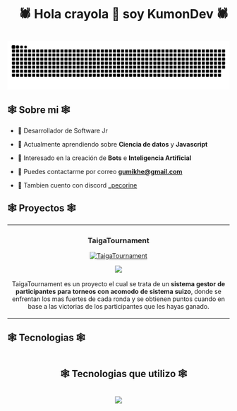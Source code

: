 <div id="user-content-toc">
  <ul align="center">
    <summary><h1 style="display: inline-block">🕷 Hola crayola 👋 soy KumonDev 🕷</h1></summary>
  </ul>
</div>

<!--- snake -->
<div align="center">
  <img  src="https://github.com/1999AZZAR/1999AZZAR/blob/readme/resources/img/grid-snake.svg"
       alt="snake" /></a>
</div>

## 🕸 Sobre mi 🕸
- 🔭 Desarrollador de Software Jr
  
- 📄 Actualmente aprendiendo sobre **Ciencia de datos** y **Javascript**

- 🤖 Interesado en la creación de **Bots** e **Inteligencia Artificial**

- 💬 Puedes contactarme por correo **gumikhe@gmail.com**

- 💾 Tambien cuento con discord [_pecorine](https://discordapp.com/users/577652607330549775)

## 🕸 Proyectos 🕸

<table>
  <tr>
    <td width="50%">
      <h3 align="center">TaigaTournament</h3>
      <div align="center">
        <a href="https://github.com/ErickAlfonsoA/Taiga-Tournament" target="_blank"><img src="https://i.imgur.com/xpav8sA.png" width="400" alt="TaigaTournament"></a>
        <p>
          <a href="https://github.com/ErickAlfonsoA/Taiga-Tournament" target="_blank">
            <img src="https://img.shields.io/badge/CÓDIGO-fff?style=for-the-badge&logo=github&logoColor=black">
          </a>
        </p>
        <p>TaigaTournament es un proyecto el cual se trata de un <strong>sistema gestor de participantes para torneos con acomodo de sistema suizo</strong>, donde se enfrentan los
          mas fuertes de cada ronda y se obtienen puntos cuando en base a las victorias de los participantes que les hayas ganado.</p>
      </div>                                                                                
    </td>
</table>

## 🕸 Tecnologias 🕸
<!--h1 without bottom border-->
<div id="user-content-toc">
  <ul align="center">
    <summary><h2 style="display: inline-block">🕸 Tecnologias que utilizo 🕸</h2></summary>
  </ul>
</div>

<!--tech stack icons-->
<p align="center">
  <a href="https://skillicons.dev">
    <img src="https://skillicons.dev/icons?i=py,java,mysql,sqlite,html,css,discord,vscode&perline=4" />
  </a>
</p>
